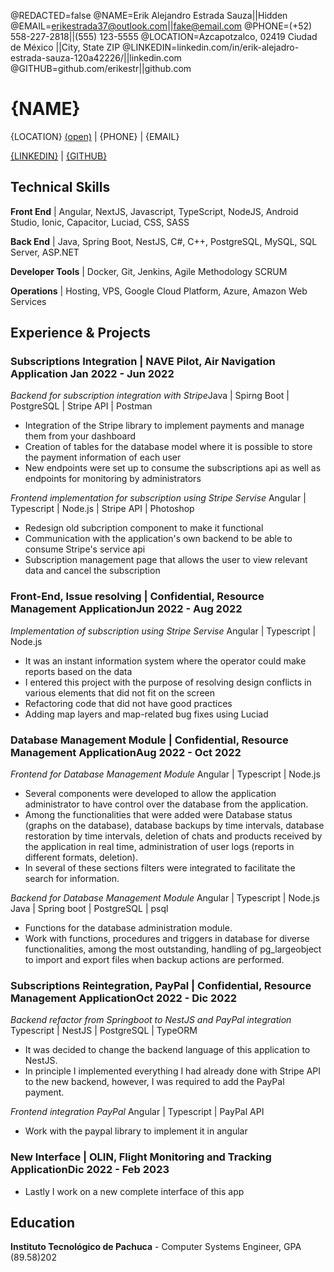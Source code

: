 <!--
Welcome to resume.lol !

This is the template you can use to get started.

Easily remove personal info by using a variable follow with a second value and "||":

@NAME=Real Name||Hidden Name

and change @REDACTED to be true

@REDACTED=true
-->
@REDACTED=false
@NAME=Erik Alejandro Estrada Sauza||Hidden
@EMAIL=erikestrada37@outlook.com||fake@email.com
@PHONE=(+52) 558-227-2818||(555) 123-5555
@LOCATION=Azcapotzalco, 02419 Ciudad de México ||City, State ZIP
@LINKEDIN=linkedin.com/in/erik-alejadro-estrada-sauza-120a42226/||linkedin.com
@GITHUB=github.com/erikestr||github.com

# {NAME}

{LOCATION} <a href="https://goo.gl/maps/nSSL3YdTYx6F5k7LA">(open)</a> | {PHONE} | {EMAIL} 

[{LINKEDIN}](https://{LINKEDIN}) | [{GITHUB}](https://{GITHUB})

<div className="vertical-spacer"></div>

## Technical Skills

**Front End** | Angular, NextJS, Javascript, TypeScript, NodeJS, Android Studio, Ionic, Capacitor, Luciad, CSS, SASS

**Back End** | Java, Spring Boot, NestJS, C#, C++, PostgreSQL, MySQL, SQL Server, ASP.NET

**Developer Tools** | Docker, Git, Jenkins, Agile Methodology SCRUM

**Operations** | Hosting, VPS, Google Cloud Platform, Azure, Amazon Web Services

<div className="vertical-spacer"></div>

## Experience & Projects

### Subscriptions Integration | NAVE Pilot, Air Navigation Application <span class="spacer"></span>Jan 2022 - Jun 2022

*Backend for subscription integration with Stripe*<span class="spacer"></span>Java | Spirng Boot | PostgreSQL | Stripe API | Postman 

- Integration of the Stripe library to implement payments and manage them from your dashboard
- Creation of tables for the database model where it is possible to store the payment information of each user
- New endpoints were set up to consume the subscriptions api as well as endpoints for monitoring by administrators

*Frontend implementation for subscription using Stripe Servise* <span class="spacer"></span> Angular | Typescript | Node.js | Stripe API | Photoshop

- Redesign old subcription component to make it functional
- Communication with the application's own backend to be able to consume Stripe's service api
- Subscription management page that allows the user to view relevant data and cancel the subscription

<div className="vertical-spacer"></div>

### Front-End, Issue resolving | Confidential, Resource Management Application<span class="spacer"></span>Jun 2022 - Aug 2022

*Implementation of subscription using Stripe Servise* <span class="spacer"></span> Angular | Typescript | Node.js

- It was an instant information system where the operator could make reports based on the data
- I entered this project with the purpose of resolving design conflicts in various elements that did not fit on the screen
- Refactoring code that did not have good practices
- Adding map layers and map-related bug fixes using Luciad

<div className="vertical-spacer"></div>

### Database Management Module | Confidential, Resource Management Application<span class="spacer"></span>Aug 2022 - Oct 2022

*Frontend for Database Management Module* <span class="spacer"></span> Angular | Typescript | Node.js

- Several components were developed to allow the application administrator to have control over the database from the application.
- Among the functionalities that were added were Database status (graphs on the database), database backups by time intervals, database restoration by time intervals, deletion of chats and products received by the application in real time, administration of user logs (reports in different formats, deletion).
- In several of these sections filters were integrated to facilitate the search for information.

*Backend for Database Management Module* <span class="spacer"></span> Angular | Typescript | Node.js
Java | Spring boot | PostgreSQL | psql

- Functions for the database administration module.
- Work with functions, procedures and triggers in database for diverse functionalities, among the most outstanding, handling of pg_largeobject to import and export files when backup actions are performed.

<div className="vertical-spacer"></div>

### Subscriptions Reintegration, PayPal | Confidential, Resource Management Application<span class="spacer"></span>Oct 2022 - Dic 2022

*Backend refactor from Springboot to NestJS and PayPal integration* <span class="spacer"></span> Typescript | NestJS | PostgreSQL | TypeORM

- It was decided to change the backend language of this application to NestJS.
- In principle I implemented everything I had already done with Stripe API to the new backend, however, I was required to add the PayPal payment.

*Frontend integration PayPal* <span class="spacer"></span> Angular | Typescript | PayPal API

- Work with the paypal library to implement it in angular

<div className="vertical-spacer"></div>

### New Interface | OLIN, Flight Monitoring and Tracking Application<span class="spacer"></span>Dic 2022 - Feb 2023
- Lastly I work on a new complete interface of this app

<!-- Move this section above Technical Skills if you're a student/new grad -->
## Education

**Instituto Tecnológico de Pachuca** - Computer Systems Engineer, GPA (89.58)<span class="spacer"></span>202